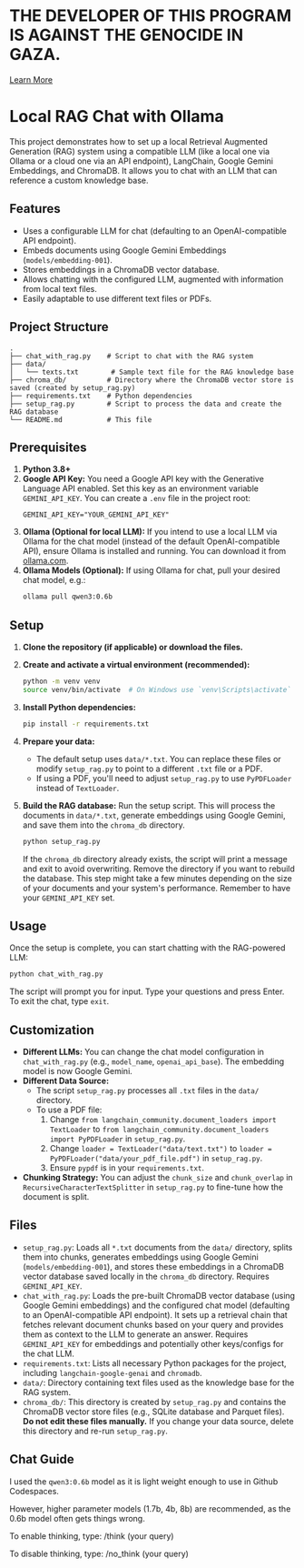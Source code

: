 # THE DEVELOPER OF THIS PROGRAM IS AGAINST THE GENOCIDE IN GAZA.
[Learn More](https://www.amnesty.org/en/wp-content/uploads/2024/12/MDE1586682024ENGLISH.pdf)

# Local RAG Chat with Ollama

This project demonstrates how to set up a local Retrieval Augmented Generation (RAG) system using a compatible LLM (like a local one via Ollama or a cloud one via an API endpoint), LangChain, Google Gemini Embeddings, and ChromaDB. It allows you to chat with an LLM that can reference a custom knowledge base.

## Features

*   Uses a configurable LLM for chat (defaulting to an OpenAI-compatible API endpoint).
*   Embeds documents using Google Gemini Embeddings (`models/embedding-001`).
*   Stores embeddings in a ChromaDB vector database.
*   Allows chatting with the configured LLM, augmented with information from local text files.
*   Easily adaptable to use different text files or PDFs.

## Project Structure

```
.
├── chat_with_rag.py    # Script to chat with the RAG system
├── data/
│   └── texts.txt        # Sample text file for the RAG knowledge base
├── chroma_db/          # Directory where the ChromaDB vector store is saved (created by setup_rag.py)
├── requirements.txt    # Python dependencies
├── setup_rag.py        # Script to process the data and create the RAG database
└── README.md           # This file
```

## Prerequisites

1.  **Python 3.8+**
2.  **Google API Key:** You need a Google API key with the Generative Language API enabled. Set this key as an environment variable `GEMINI_API_KEY`. You can create a `.env` file in the project root:
    ```
    GEMINI_API_KEY="YOUR_GEMINI_API_KEY"
    ```
3.  **Ollama (Optional for local LLM):** If you intend to use a local LLM via Ollama for the chat model (instead of the default OpenAI-compatible API), ensure Ollama is installed and running. You can download it from [ollama.com](https://ollama.com/).
4.  **Ollama Models (Optional):** If using Ollama for chat, pull your desired chat model, e.g.:
    ```bash
    ollama pull qwen3:0.6b
    ```

## Setup

1.  **Clone the repository (if applicable) or download the files.**

2.  **Create and activate a virtual environment (recommended):**
    ```bash
    python -m venv venv
    source venv/bin/activate  # On Windows use `venv\Scripts\activate`
    ```

3.  **Install Python dependencies:**
    ```bash
    pip install -r requirements.txt
    ```

4.  **Prepare your data:**
    *   The default setup uses `data/*.txt`. You can replace these files or modify `setup_rag.py` to point to a different `.txt` file or a PDF.
    *   If using a PDF, you'll need to adjust `setup_rag.py` to use `PyPDFLoader` instead of `TextLoader`.

5.  **Build the RAG database:**
    Run the setup script. This will process the documents in `data/*.txt`, generate embeddings using Google Gemini, and save them into the `chroma_db` directory.
    ```bash
    python setup_rag.py
    ```
    If the `chroma_db` directory already exists, the script will print a message and exit to avoid overwriting. Remove the directory if you want to rebuild the database.
    This step might take a few minutes depending on the size of your documents and your system's performance. Remember to have your `GEMINI_API_KEY` set.

## Usage

Once the setup is complete, you can start chatting with the RAG-powered LLM:

```bash
python chat_with_rag.py
```

The script will prompt you for input. Type your questions and press Enter. To exit the chat, type `exit`.

## Customization

*   **Different LLMs:** You can change the chat model configuration in `chat_with_rag.py` (e.g., `model_name`, `openai_api_base`). The embedding model is now Google Gemini.
*   **Different Data Source:**
    *   The script `setup_rag.py` processes all `.txt` files in the `data/` directory.
    *   To use a PDF file:
        1.  Change `from langchain_community.document_loaders import TextLoader` to `from langchain_community.document_loaders import PyPDFLoader` in `setup_rag.py`.
        2.  Change `loader = TextLoader("data/text.txt")` to `loader = PyPDFLoader("data/your_pdf_file.pdf")` in `setup_rag.py`.
        3.  Ensure `pypdf` is in your `requirements.txt`.
*   **Chunking Strategy:** You can adjust the `chunk_size` and `chunk_overlap` in `RecursiveCharacterTextSplitter` in `setup_rag.py` to fine-tune how the document is split.

## Files

*   `setup_rag.py`: Loads all `*.txt` documents from the `data/` directory, splits them into chunks, generates embeddings using Google Gemini (`models/embedding-001`), and stores these embeddings in a ChromaDB vector database saved locally in the `chroma_db` directory. Requires `GEMINI_API_KEY`.
*   `chat_with_rag.py`: Loads the pre-built ChromaDB vector database (using Google Gemini embeddings) and the configured chat model (defaulting to an OpenAI-compatible API endpoint). It sets up a retrieval chain that fetches relevant document chunks based on your query and provides them as context to the LLM to generate an answer. Requires `GEMINI_API_KEY` for embeddings and potentially other keys/configs for the chat LLM.
*   `requirements.txt`: Lists all necessary Python packages for the project, including `langchain-google-genai` and `chromadb`.
*   `data/`: Directory containing text files used as the knowledge base for the RAG system.
*   `chroma_db/`: This directory is created by `setup_rag.py` and contains the ChromaDB vector store files (e.g., SQLite database and Parquet files). **Do not edit these files manually.** If you change your data source, delete this directory and re-run `setup_rag.py`.

## Chat Guide

I used the `qwen3:0.6b` model as it is light weight enough to use in Github Codespaces.

However, higher parameter models (1.7b, 4b, 8b) are recommended, as the 0.6b model often gets things wrong.

To enable thinking, type:
/think (your query)

To disable thinking, type:
/no_think (your query)
